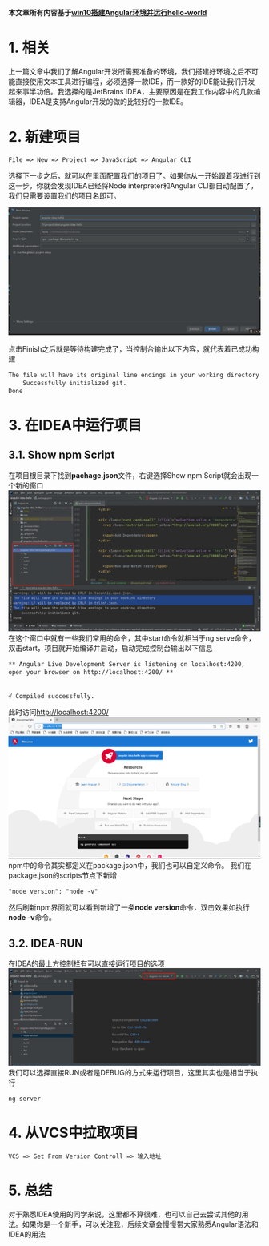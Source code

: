 **本文章所有内容基于[win10搭建Angular环境并运行hello-world](https://yzstu.blog.csdn.net/article/details/111939972)**

# 1. 相关

上一篇文章中我们了解Angular开发所需要准备的环境，我们搭建好环境之后不可能直接使用文本工具进行编程，必须选择一款IDE，而一款好的IDE能让我们开发起来事半功倍。我选择的是JetBrains IDEA，主要原因是在我工作内容中的几款编辑器，IDEA是支持Angular开发的做的比较好的一款IDE。

# 2. 新建项目

```text
File => New => Project => JavaScript => Angular CLI 
```
选择下一步之后，就可以在里面配置我们的项目了。如果你从一开始跟着我进行到这一步，你就会发现IDEA已经将Node interpreter和Angular CLI都自动配置了，我们只需要设置我们的项目名即可。

![Create](./images/Create.jpg)

点击Finish之后就是等待构建完成了，当控制台输出以下内容，就代表着已成功构建
```shell
The file will have its original line endings in your working directory
    Successfully initialized git.
Done
```
# 3. 在IDEA中运行项目
## 3.1. Show npm Script
在项目根目录下找到**pachage.json**文件，右键选择Show npm Script就会出现一个新的窗口
![ShowNpm](./images/ShowNpm.jpg)
在这个窗口中就有一些我们常用的命令，其中start命令就相当于ng serve命令，双击start，项目就开始编译并启动，启动完成控制台输出以下信息
```shell
** Angular Live Development Server is listening on localhost:4200, open your browser on http://localhost:4200/ **


√ Compiled successfully.
``` 
此时访问[http://localhost:4200/](http://localhost:4200/)
![web-index](./images/web-index.jpg)
npm中的命令其实都定义在package.json中，我们也可以自定义命令。
我们在package.json的scripts节点下新增
```shell 
"node version": "node -v"
```
然后刷新npm界面就可以看到新增了一条**node version**命令，双击效果如执行**node -v**命令。
## 3.2. IDEA-RUN
在IDEA的最上方控制栏有可以直接运行项目的选项
![RUN](./images/idea-run.jpg)
我们可以选择直接RUN或者是DEBUG的方式来运行项目，这里其实也是相当于执行
```shell
ng server
```
# 4. 从VCS中拉取项目
```text
VCS => Get From Version Controll => 输入地址 
```
# 5. 总结
对于熟悉IDEA使用的同学来说，这里都不算很难，也可以自己去尝试其他的用法。如果你是一个新手，可以关注我，后续文章会慢慢带大家熟悉Angular语法和IDEA的用法
